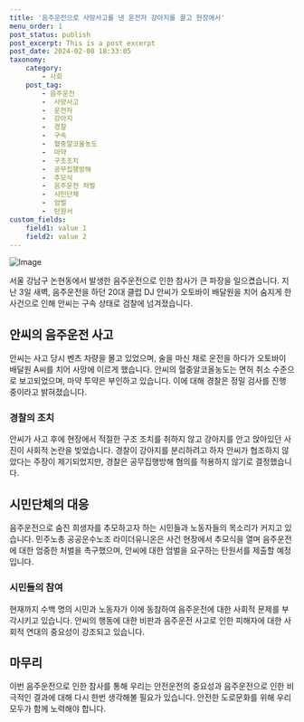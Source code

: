 ```yaml
---
title: '음주운전으로 사망사고를 낸 운전자 강아지를 끌고 현장에서'
menu_order: 1
post_status: publish
post_excerpt: This is a post excerpt
post_date: 2024-02-08 18:33:05
taxonomy:
    category:
        - 사회
    post_tag:
        - 음주운전
        -  사망사고
        -  운전자
        -  강아지
        -  경찰
        -  구속
        -  혈중알코올농도
        -  마약
        -  구조조치
        -  공무집행방해
        -  추모식
        -  음주운전 처벌
        -  시민단체
        -  엄벌
        -  탄원서
custom_fields:
    field1: value 1
    field2: value 2
---
```


![Image](https://imgnews.pstatic.net/image/654/2024/02/08/0000065532_001_20240208092001657.jpg?type=w647)

서울 강남구 논현동에서 발생한 음주운전으로 인한 참사가 큰 파장을 일으켰습니다. 지난 3일 새벽, 음주운전을 하던 20대 클럽 DJ 안씨가 오토바이 배달원을 치어 숨지게 한 사건으로 인해 안씨는 구속 상태로 검찰에 넘겨졌습니다.
## 안씨의 음주운전 사고
안씨는 사고 당시 벤츠 차량을 몰고 있었으며, 술을 마신 채로 운전을 하다가 오토바이 배달원 A씨를 치어 사망에 이르게 했습니다. 안씨의 혈중알코올농도는 면허 취소 수준으로 보고되었으며, 마약 투약은 부인하고 있습니다. 이에 대해 경찰은 정밀 검사를 진행 중이라고 밝혀졌습니다.
### 경찰의 조치
안씨가 사고 후에 현장에서 적절한 구조 조치를 취하지 않고 강아지를 안고 앉아있던 사진이 사회적 논란을 빚었습니다. 경찰이 강아지를 분리하려고 하자 안씨가 협조하지 않았다는 주장이 제기되었지만, 경찰은 공무집행방해 혐의를 적용하지 않기로 결정했습니다.
## 시민단체의 대응
음주운전으로 숨진 희생자를 추모하고자 하는 시민들과 노동자들의 목소리가 커지고 있습니다. 민주노총 공공운수노조 라이더유니온은 사건 현장에서 추모식을 열며 음주운전에 대한 엄중한 처벌을 촉구했으며, 안씨에 대한 엄벌을 요구하는 탄원서를 제출할 예정입니다. 
### 시민들의 참여
현재까지 수백 명의 시민과 노동자가 이에 동참하여 음주운전에 대한 사회적 문제를 부각시키고 있습니다. 안씨의 행동에 대한 비판과 음주운전 사고로 인한 피해자에 대한 사회적 연대의 중요성이 강조되고 있습니다.
## 마무리
이번 음주운전으로 인한 참사를 통해 우리는 안전운전의 중요성과 음주운전으로 인한 비극적인 결과에 대해 다시 한번 생각해볼 필요가 있습니다. 안전한 도로문화를 위해 우리 모두가 함께 노력해야 합니다.
